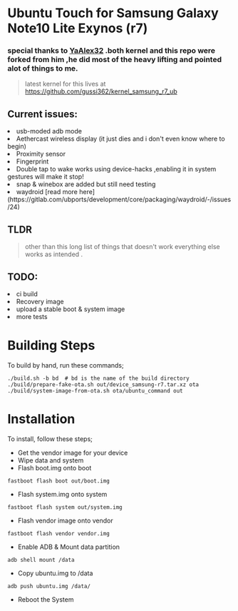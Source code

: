 # Ubuntu Touch for Samsung Galaxy Note10 Lite Exynos (r7)

### special thanks to [YaAlex32](https://github.com/YaAlex3) .both kernel and this repo were forked from him ,he did most of the heavy lifting and pointed alot of things to me.

> latest kernel for this lives at https://github.com/gussi362/kernel_samsung_r7_ub

## Current issues:
  <li>usb-moded adb mode</li>
  <li>Aethercast wireless display (it just dies and i don't even know where to begin)</li>
  <li>Proximity sensor</li>
  <li>Fingerprint</li>
  <li>Double tap to wake works using device-hacks ,enabling it in system gestures will make it stop!</li>
  <li>snap & winebox are added but still need testing</li>
  <li>waydroid [read more here](https://gitlab.com/ubports/development/core/packaging/waydroid/-/issues/24) </li>

## TLDR
> other than this long list of things that doesn't work everything else works as intended .

## TODO:
  <li>ci build</li>
  <li>Recovery image</li>
  <li>upload a stable boot & system image </li>
  <li>more tests</li>

  
# Building Steps

To build by hand, run these commands;

```
./build.sh -b bd  # bd is the name of the build directory
./build/prepare-fake-ota.sh out/device_samsung-r7.tar.xz ota
./build/system-image-from-ota.sh ota/ubuntu_command out
```

# Installation

To install, follow these steps;

- Get the vendor image for your device
- Wipe data and system
- Flash boot.img onto boot
```
fastboot flash boot out/boot.img
```

- Flash system.img onto system
```
fastboot flash system out/system.img
```

- Flash vendor image onto vendor
```
fastboot flash vendor vendor.img
```

- Enable ADB & Mount data partition
```
adb shell mount /data
```

- Copy ubuntu.img to /data
```
adb push ubuntu.img /data/
```

- Reboot the System
